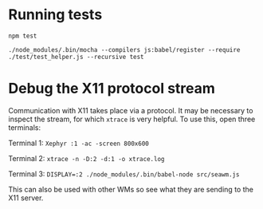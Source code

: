 # Running tests

``npm test``

``./node_modules/.bin/mocha --compilers js:babel/register --require ./test/test_helper.js --recursive test``

# Debug the X11 protocol stream

Communication with X11 takes place via a protocol.
It may be necessary to inspect the stream, for which `xtrace` is very helpful.
To use this, open three terminals:

Terminal 1: ``Xephyr :1 -ac -screen 800x600``

Terminal 2: ``xtrace -n -D:2 -d:1 -o xtrace.log``

Terminal 3: ``DISPLAY=:2 ./node_modules/.bin/babel-node src/seawm.js``

This can also be used with other WMs so see what they are sending to the X11 server.
